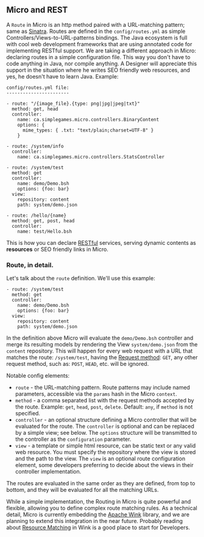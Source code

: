 ## Micro and REST
A `Route` in Micro is an http method paired with a URL-matching pattern; same as [Sinatra](http://www.sinatrarb.com/intro#Routes). Routes are defined in the `config/routes.yml` as simple Controllers/Views-to-URL-patterns bindings. The Java ecosystem is full with cool web development frameworks that are using annotated code for implementing RESTful support. We are taking a different approach in Micro: declaring routes in a simple configuration file. This way you don't have to code anything in Java, nor compile anything. A Designer will appreciate this support in the situation where he writes SEO friendly web resources, and yes, he doesn't have to learn Java. Example:

    config/routes.yml file:
    -----------------------
    
    - route: "/{image_file}.{type: png|jpg|jpeg|txt}"
      method: get, head
      controller:
        name: ca.simplegames.micro.controllers.BinaryContent
        options: {
          mime_types: { .txt: "text/plain;charset=UTF-8" }
        }

    - route: /system/info
      controller:
        name: ca.simplegames.micro.controllers.StatsController

    - route: /system/test
      method: get
      controller:
        name: demo/Demo.bsh
        options: {foo: bar}
      view:
        repository: content
        path: system/demo.json

    - route: /hello/{name}
      method: get, post, head
      controller:
        name: test/Hello.bsh
    
    
This is how you can declare [RESTful](http://en.wikipedia.org/wiki/Representational_state_transfer) services, serving dynamic contents as **resources** or SEO friendly links in Micro.

### Route, in detail.
Let's talk about the `route` definition. We'll use this example:

    - route: /system/test
      method: get
      controller:
        name: demo/Demo.bsh
        options: {foo: bar}
      view:
        repository: content
        path: system/demo.json

In the definition above Micro will evaluate the `demo/Demo.bsh` controller and merge its resulting models by rendering the View `system/demo.json` from the `content` repository. This will happen for every web request with a URL that matches the route: `/system/test`, having the [Request method](http://www.w3.org/Protocols/rfc2616/rfc2616-sec9.html): `GET`, any other request method, such as: `POST`, `HEAD`, etc. will be ignored.

Notable config elements:

  - `route` - the URL-matching pattern. Route patterns may include named parameters, accessible via the `params` hash in the Micro `context`.
  - `method` - a comma separated list with the request methods accepted by the route. Example: `get`, `head`, `post`, `delete`. Default: `any`, if `method` is not specified.
  - `controller` - an optional structure defining a Micro controller that will be evaluated for the route. The `controller` is optional and can be replaced by a simple view; see below. The `options` structure will be transmitted to the controller as the `configuration` parameter.
  - `view` - a template or simple html resource, can be static text or any valid web resource. You must specify the repository where the view is stored and the path to the view. The `view` is an optional route configuration element, some developers preferring to decide about the views in their controller implementation. 

The routes are evaluated in the same order as they are defined, from top to bottom, and they will be evaluated for all the matching URLs.

While a simple implementation, the Routing in Micro is quite powerful and flexible, allowing you to define complex route matching rules. As a technical detail, Micro is currently embedding the [Apache Wink](http://incubator.apache.org/wink/) library, and we are planning to extend this integration in the near future. Probably reading about [Resource Matching](https://cwiki.apache.org/WINK/53-resource-matching.html) in Wink is a good place to start for Developers.
